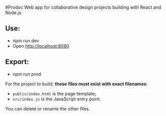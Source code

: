 #Prodoc
Web app for collaborative design projects building with React and Node.js

## Use:
* npm run dev
* Open [http://localhost:8080](http://localhost:8080)

## Export:
* npm run prod

For the project to build, **these files must exist with exact filenames**:

* `public/index.html` is the page template;
* `src/index.js` is the JavaScript entry point.

You can delete or rename the other files.